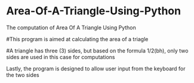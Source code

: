 # Area-Of-A-Triangle-Using-Python

The computation of Area Of A Triangle Using Python

#This program is aimed at calculating the area of a triagle

#A triangle has three (3) sides, but based on the formula 1/2(bh), only two sides are used in this case for computations

Lastly, the program is designed to allow user input from the keyboard for the two sides
